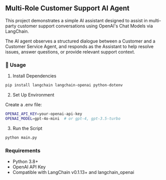 ## Multi-Role Customer Support AI Agent

This project demonstrates a simple AI assistant designed to assist in multi-party customer support conversations using OpenAI's Chat Models via LangChain.

The AI agent observes a structured dialogue between a Customer and a Customer Service Agent, and responds as the Assistant to help resolve issues, answer questions, or provide relevant support context.

### 🔧 Usage
1. Install Dependencies
```bash
pip install langchain langchain-openai python-dotenv
```

2. Set Up Environment

Create a .env file:
```bash
OPENAI_API_KEY=your-openai-api-key
OPENAI_MODEL=gpt-4o-mini  # or gpt-4, gpt-3.5-turbo
```

3. Run the Script
```bash
python main.py
```

### Requirements

- Python 3.8+
- OpenAI API Key
- Compatible with LangChain v0.1.13+ and langchain_openai